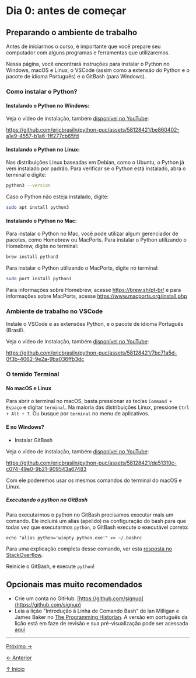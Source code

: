 # Dia 0: antes de começar

## Preparando o ambiente de trabalho

Antes de iniciarmos o curso, é importante que você prepare seu computador com alguns programas e ferramentas que utilizaremos.

Nessa página, você encontrará instruções para instalar o Python no Windows, macOS e Linux, o VSCode (assim como a extensão do Python e o pacote de idioma Português) e o GitBash (para Windows).

### Como instalar o Python?

#### Instalando o Python no Windows:

Veja o vídeo de instalação, também [disponível no YouTube](https://youtu.be/QPmIsKgdifI):

https://github.com/ericbrasiln/python-puc/assets/58128421/be860402-a1e9-4557-b1a6-1ff277cb65fd

#### Instalando o Python no Linux:

Nas distribuições Linux baseadas em Debian, como o Ubuntu, o Python já vem instalado por padrão. Para verificar se o Python está instalado, abra o terminal e digite:

```bash
python3 --version
```

Caso o Python não esteja instalado, digite:

```bash
sudo apt install python3
```

#### Instalando o Python no Mac:

Para instalar o Python no Mac, você pode utilizar algum gerenciador de pacotes, como Homebrew ou MacPorts. Para instalar o Python utilizando o Homebrew, digite no terminal:

```bash
brew install python3
```

Para instalar o Python utilizando o MacPorts, digite no terminal:

```bash
sudo port install python3
```

Para informações sobre Homebrew, acesse https://brew.sh/pt-br/ e para informações sobre MacPorts, acesse https://www.macports.org/install.php

### Ambiente de trabalho no VSCode

Instale o VSCode e as extensões Python, e o pacote de idioma Português (Brasil).

Veja o vídeo de instalação, também [disponível no YouTube](https://youtu.be/VyY1xDSl6wU):

https://github.com/ericbrasiln/python-puc/assets/58128421/7bc71a5d-0f3b-4062-9e2a-9ba036ffb3dc

### O temido Terminal

#### No macOS e Linux

Para abrir o terminal no macOS, basta pressionar as teclas `Command + Espaço` e digitar `terminal`. Na maioria das distribuições Linux, pressione `Ctrl + Alt + T`. Ou busque por `terminal` no menu de aplicativos.

#### E no Windows?

- Instalar GitBash

Veja o vídeo de instalação, também [disponível no YouTube](https://youtu.be/PGIuYvkctj0):

https://github.com/ericbrasiln/python-puc/assets/58128421/de51310c-c074-49e0-9b21-909543a67483

Com ele poderemos usar os mesmos comandos do terminal do macOS e Linux.

##### Executando o python no GitBash

Para executarmos o python no GitBash precisamos executar mais um comando. Ele incluirá um alias (apelido) na configuração do bash para que todas vez que executarmos `python`, o GitBash execute o executável correto:

```
echo "alias python='winpty python.exe'" >> ~/.bashrc
```

Para uma explicação completa desse comando, ver esta [resposta no StackOverflow](https://stackoverflow.com/a/36530750/12751702).

Reinicie o GitBash, e execute `python`!

## Opcionais mas muito recomendados

- Crie um conta no GitHub: [https://github.com/signup](https://github.com/signup)
- Leia a lição "Introdução à Linha de Comando Bash" de Ian Milligan e James Baker no [The Programming Historian](https://programminghistorian.org/en/lessons/intro-to-bash). A versão em português da lição está em faze de revisão e sua pré-visualização pode ser acessada [aqui](http://programminghistorian.github.io/ph-submissions/pt/esbocos/traducoes/introducao-linha-comando-bash)

---

[Próximo →](dia1.ipynb)

[← Anterior](README.md)

[↑ Início](#dia-0-antes-de-começar)
